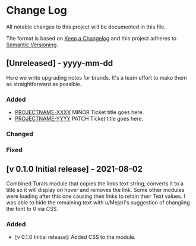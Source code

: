 # Change Log
All notable changes to this project will be documented in this file.
 
The format is based on [Keep a Changelog](http://keepachangelog.com/)
and this project adheres to [Semantic Versioning](http://semver.org/).
 
## [Unreleased] - yyyy-mm-dd
 
Here we write upgrading notes for brands. It's a team effort to make them as
straightforward as possible.
 
### Added
- [PROJECTNAME-XXXX](http://tickets.projectname.com/browse/PROJECTNAME-XXXX)
  MINOR Ticket title goes here.
- [PROJECTNAME-YYYY](http://tickets.projectname.com/browse/PROJECTNAME-YYYY)
  PATCH Ticket title goes here.
 
### Changed
 
### Fixed

## [v 0.1.0 Initial release] - 2021-08-02
 
Combined Turals module that copies the links text string, converts it to a title so it will display on hover and removes the link. Some other modules were loading after this one causing their links to retain their Text values. I was able to hide the remaining text with u/Mejari's suggestion of changiing the font to 0 via CSS.
 
### Added
- [v 0.1.0 Initial release]: Added CSS to the module.
